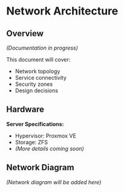 # Network Architecture

## Overview
*(Documentation in progress)*

This document will cover:
- Network topology
- Service connectivity
- Security zones
- Design decisions

## Hardware

**Server Specifications:**
- Hypervisor: Proxmox VE
- Storage: ZFS
- *(More details coming soon)*

## Network Diagram

*(Network diagram will be added here)*
